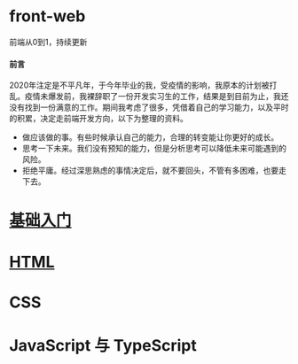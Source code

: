 # front-web
前端从0到1，持续更新 

#### 前言  
2020年注定是不平凡年，于今年毕业的我，受疫情的影响，我原本的计划被打乱。疫情未爆发前，我裸辞职了一份开发实习生的工作，结果是到目前为止，我还没有找到一份满意的工作。期间我考虑了很多，凭借着自己的学习能力，以及平时的积累，决定走前端开发方向，以下为整理的资料。   
- 做应该做的事。有些时候承认自己的能力，合理的转变能让你更好的成长。  
- 思考一下未来。我们没有预知的能力，但是分析思考可以降低未来可能遇到的风险。  
- 拒绝平庸。经过深思熟虑的事情决定后，就不要回头，不管有多困难，也要走下去。	

# [基础入门](基础入门/index.md)
# [HTML](html/index.md)
# CSS
# JavaScript 与 TypeScript
